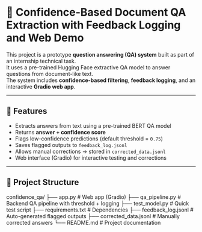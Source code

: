 # 📝 Confidence-Based Document QA Extraction with Feedback Logging and Web Demo

This project is a prototype **question answering (QA) system** built as part of an internship technical task.  
It uses a pre-trained Hugging Face extractive QA model to answer questions from document-like text.  
The system includes **confidence-based filtering**, **feedback logging**, and an interactive **Gradio web app**.

---

## 🚀 Features
- Extracts answers from text using a pre-trained BERT QA model  
- Returns **answer + confidence score**  
- Flags low-confidence predictions (default threshold = `0.75`)  
- Saves flagged outputs to `feedback_log.jsonl`  
- Allows manual corrections → stored in `corrected_data.jsonl`  
- Web interface (Gradio) for interactive testing and corrections  

---

## 📂 Project Structure

confidence_qa/
├── app.py # Web app (Gradio)
├── qa_pipeline.py # Backend QA pipeline with threshold + logging
├── test_model.py # Quick test script
├── requirements.txt # Dependencies
├── feedback_log.jsonl # Auto-generated flagged outputs
├── corrected_data.jsonl # Manually corrected answers
└── README.md # Project documentation
